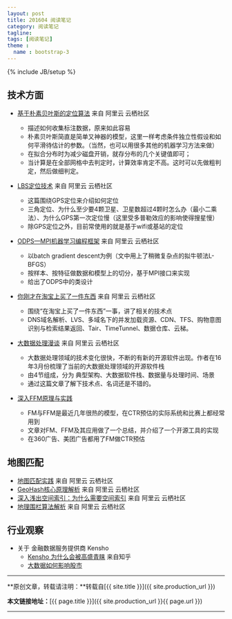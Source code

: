 ```yaml
---
layout: post
title: 201604 阅读笔记
category: 阅读笔记
tagline: 
tags: [阅读笔记]
theme :
  name : bootstrap-3
---
```

{% include JB/setup %}

## 技术方面

+ [基于朴素贝叶斯的定位算法](https://yq.aliyun.com/articles/16)  来自 阿里云 云栖社区
  - 描述如何收集标注数据，原来如此容易
  - 朴素贝叶斯简直是简单又神器的模型，这里一样考虑条件独立性假设和如何平滑待估计的参数。（当然，也可以用很多其他的机器学习方法来做）
  - 在拟合分布时为减少磁盘开销，就存分布的几个关键值即可；
  - 当计算是在全部网格中去判定时，计算效率肯定不高。这时可以先做粗判定，然后做细判定。

+ [LBS定位技术](https://yq.aliyun.com/articles/16927)  来自 阿里云 云栖社区
  - 这篇围绕GPS定位来介绍如何定位
  - 三角定位、为什么至少要4颗卫星、卫星数超过4颗时怎么办（最小二乘法）、为什么GPS第一次定位慢（这里受多普勒效应的影响使得搜星慢）
  - 除GPS定位之外，目前常使用的就是基于wifi或基站的定位

+ [ODPS—MPI机器学习编程框架](https://yq.aliyun.com/articles/6355)  来自 阿里云 云栖社区
  - 以batch gradient descent为例（文中用上了稍微复杂点的拟牛顿法L-BFGS）
  - 按样本、按特征做数据和模型上的切分，基于MPI接口来实现
  - 给出了ODPS中的类设计

+ [你刚才在淘宝上买了一件东西](https://yq.aliyun.com/articles/3788)  来自 阿里云 云栖社区
  - 围绕“在淘宝上买了一件东西”一事，讲了相关的技术点
  - DNS域名解析、LVS、多域名下的并发加载资源、CDN、TFS、购物意图识别与检索结果返回、Tair、TimeTunnel、数据仓库、云梯。

+ [大数据处理漫谈](https://yq.aliyun.com/articles/15306)  来自 阿里云 云栖社区
  - 大数据处理领域的技术变化很快，不断的有新的开源软件出现。作者在16年3月份梳理了当前的大数据处理领域的开源软件栈
  - 由4节组成，分为 典型架构、大数据软件栈、数据量与处理时间、场景
  - 通过这篇文章了解下技术点、名词还是不错的。

+ [深入FFM原理与实践](http://tech.meituan.com/deep-understanding-of-ffm-principles-and-practices.html)
  - FM与FFM是最近几年很热的模型，在CTR预估的实际系统和比赛上都经常用到
  - 文章对FM、FFM及其应用做了一个总结，并介绍了一个开源工具的实现
  - 在360广告、美团广告都用了FM做CTR预估

## 地图匹配

+ [地图匹配实践](https://yq.aliyun.com/articles/11)  来自 阿里云 云栖社区
+ [GeoHash核心原理解析](https://yq.aliyun.com/articles/12)  来自 阿里云 云栖社区
+ [深入浅出空间索引：为什么需要空间索引](https://yq.aliyun.com/articles/13)  来自 阿里云 云栖社区
+ [地理围栏算法解析](https://yq.aliyun.com/articles/19)  来自 阿里云 云栖社区


## 行业观察

+ 关于 金融数据服务提供商 Kensho
  - [Kensho 为什么会被高盛青睐](https://www.zhihu.com/question/26793684)  来自知乎
  - [大数据如何影响股市](http://www.36dsj.com/archives/18463)


* * *

**原创文章，转载请注明：**转载自[{{ site.title }}]({{ site.production_url }})

**本文链接地址：**[{{ page.title }}]({{ site.production_url }}{{ page.url }})

* * *

